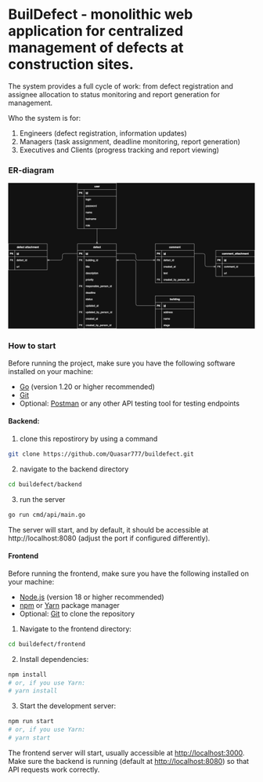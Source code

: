 # BuilDefect - monolithic web application for centralized management of defects at construction sites.

The system provides a full cycle of work: from defect registration and assignee allocation to status monitoring and report generation for management.

Who the system is for:
1) Engineers (defect registration, information updates)
2) Managers (task assignment, deadline monitoring, report generation)
3) Executives and Clients (progress tracking and report viewing)


### ER-diagram

![alt text](https://github.com/Quasar777/buildefect/blob/main/buisness%20analytics/BuilDefect_ER.drawio.png?raw=true)


### How to start 

Before running the project, make sure you have the following software installed on your machine:

- [Go](https://golang.org/doc/install) (version 1.20 or higher recommended)
- [Git](https://git-scm.com/downloads)
- Optional: [Postman](https://www.postman.com/) or any other API testing tool for testing endpoints

#### Backend:

1) clone this repostirory by using a command

```bash
git clone https://github.com/Quasar777/buildefect.git
```

2) navigate to the backend directory

```bash
cd buildefect/backend
```

3) run the server

```bash
go run cmd/api/main.go
```

The server will start, and by default, it should be accessible at http://localhost:8080 (adjust the port if configured differently).


#### Frontend

Before running the frontend, make sure you have the following installed on your machine:

* [Node.js](https://nodejs.org/) (version 18 or higher recommended)
* [npm](https://www.npmjs.com/) or [Yarn](https://yarnpkg.com/) package manager
* Optional: [Git](https://git-scm.com/downloads) to clone the repository


1. Navigate to the frontend directory:

```bash
cd buildefect/frontend
```

2. Install dependencies:

```bash
npm install
# or, if you use Yarn:
# yarn install
```

3. Start the development server:

```bash
npm run start
# or, if you use Yarn:
# yarn start
```

The frontend server will start, usually accessible at [http://localhost:3000](http://localhost:3000).
Make sure the backend is running (default at [http://localhost:8080](http://localhost:8080)) so that API requests work correctly.

